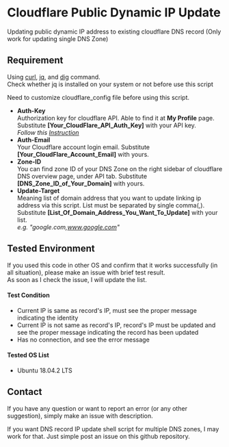 # Cloudflare Public Dynamic IP Update
Updating public dynamic IP address to existing cloudflare DNS record (Only work for updating single DNS Zone)


## Requirement
Using [curl](https://en.wikipedia.org/wiki/CURL), [jq](https://stedolan.github.io/jq/), and [dig](https://en.wikipedia.org/wiki/Dig_(command)) command. <br/>
Check whether jq is installed on your system or not before use this script

Need to customize cloudflare_config file before using this script.
- **Auth-Key**<br>
Authorization key for cloudflare API. Able to find it at **My Profile** page. Substitute **[Your_CloudFlare_API_Auth_Key]** with your API key.<br>
*Follow this [Instruction](https://support.cloudflare.com/hc/en-us/articles/200167836-Where-do-I-find-my-Cloudflare-API-key-)*
- **Auth-Email**<br>
Your Cloudflare account login email. Substitute **[Your_CloudFlare_Account_Email]** with yours.
- **Zone-ID**<br>
You can find zone ID of your DNS Zone on the right sidebar of cloudflare DNS overview page, under API tab. Substitute **[DNS_Zone_ID_of_Your_Domain]** with yours.
- **Update-Target**<br>
Meaning list of domain address that you want to update linking ip address via this script. List must be separated by single comma(,). Substitute **[List_Of_Domain_Address_You_Want_To_Update]** with your list.<br>
*e.g. "google.com,www.google.com"*


## Tested Environment
If you used this code in other OS and confirm that it works successfully (in all situation), please make an issue with brief test result.<br/>
As soon as I check the issue, I will update the list.

#### Test Condition
- Current IP is same as record's IP, must see the proper message indicating the identity
- Current IP is not same as record's IP, record's IP must be updated and see the proper message indicating the record has been updated
- Has no connection, and see the error message

#### Tested OS List
- Ubuntu 18.04.2 LTS

## Contact
If you have any question or want to report an error (or any other suggestion), simply make an issue with description.

If you want DNS record IP update shell script for multiple DNS zones, I may work for that. Just simple post an issue on this github repository.
